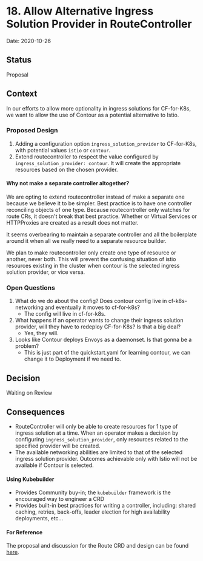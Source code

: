 # 18. Allow Alternative Ingress Solution Provider in RouteController

Date: 2020-10-26

## Status

Proposal

## Context
In our efforts to allow more optionality in ingress solutions for CF-for-K8s, we
want to allow the use of Contour as a potential alternative to Istio.

### Proposed Design

1. Adding a configuration option `ingress_solution_provider` to CF-for-K8s, with
   potential values `istio` or `contour`.
2. Extend routecontroller to respect the value configured by `ingress_solution_provider: contour`. It will create the appropriate resources based on the chosen provider.

#### Why not make a separate controller altogether?

We are opting to extend routecontroller instead of make a separate one because
we believe it to be simpler. Best practice is to have one controller reconciling
objects of one type. Because routecontroller only watches for route CRs, it
doesn't break that best practice. Whether or Virtual Services or HTTPProxies are
created as a result does not matter.

It seems overbearing to maintain a separate controller and all the boilerplate
around it when all we really need to a separate resource builder.

We plan to make routecontroller only create one type of resource or another,
never both. This will prevent the confusing situation of istio resources
existing in the cluster when contour is the selected ingress solution provider,
or vice versa.

### Open Questions
1. What do we do about the config? Does contour config live in cf-k8s-networking
   and eventually it moves to cf-for-k8s?
   * The config will live in cf-for-k8s.
2. What happens if an operator wants to change their ingress solution provider,
   will they have to redeploy CF-for-K8s? Is that a big deal?
   * Yes, they will.
3. Looks like Contour deploys Envoys as a daemonset. Is that gonna be a problem?
   * This is just part of the quickstart.yaml for learning contour, we can
     change it to Deployment if we need to.

## Decision
Waiting on Review

## Consequences
* RouteController will only be able to create resources for 1 type of ingress
  solution at a time. When an operator makes a decision by
  configuring `ingress_solution_provider`, only resources related to the
  specified provider will be created.
* The available networking abilities are limited to that of the selected ingress
  solution provider. Outcomes achievable only with Istio will not be available
  if Contour is selected.

#### Using Kubebuilder
* Provides Community buy-in; the `kubebuilder` framework is the encouraged way to engineer a CRD
* Provides built-in best practices for writing a controller, including: shared caching, retries, back-offs, leader election for high availability deployments, etc...

#### For Reference
The proposal and discussion for the Route CRD and design can be found [here](https://docs.google.com/document/d/1DF7eTBut1I74w_sVaQ4eeF74iQes1nG3iUv7iJ7E35U/edit?usp=sharing).

